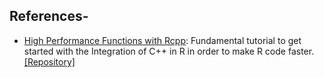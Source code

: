 
## References-
* [High Performance Functions with Rcpp](http://adv-r.had.co.nz/Rcpp.html): Fundamental tutorial to get started with the Integration of C++ in R in order to make R code faster. [[Repository]](https://github.com/hadley/adv-r/)
